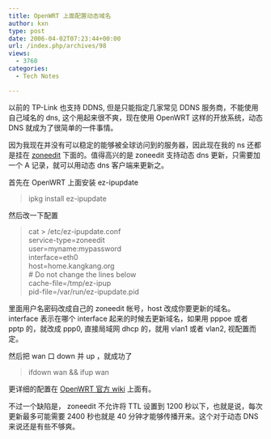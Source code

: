 ```yaml
---
title: OpenWRT 上面配置动态域名
author: kxn
type: post
date: 2006-04-02T07:23:44+00:00
url: /index.php/archives/98
views:
  - 3760
categories:
  - Tech Notes

---
```

以前的 TP-Link 也支持 DDNS, 但是只能指定几家常见 DDNS 服务商，不能使用自己域名的 dns, 这个用起来很不爽，现在使用 OpenWRT 这样的开放系统，动态 DNS 就成为了很简单的一件事情。

因为我现在并没有可以稳定的能够被全球访问到的服务器，因此现在我的 ns 还都是挂在 [zoneedit][1] 下面的。值得高兴的是 zoneedit 支持动态 dns 更新，只需要加一个 A 记录，就可以用动态 dns 客户端来更新之。

首先在 OpenWRT 上面安装 ez-ipupdate

> ipkg install ez-ipupdate

然后改一下配置

> cat > /etc/ez-ipupdate.conf  
> service-type=zoneedit  
> user=myname:mypassword  
> interface=eth0  
> host=home.kangkang.org  
> \# Do not change the lines below  
> cache-file=/tmp/ez-ipup  
> pid-file=/var/run/ez-ipupdate.pid 

里面用户名密码改成自己的 zoneedit 帐号，host 改成你要更新的域名。 interface 表示在哪个 interface 起来的时候去更新域名，如果用 pppoe 或者 pptp 的，就改成 ppp0, 直接局域网 dhcp 的，就用 vlan1 或者 vlan2, 视配置而定。

然后把 wan 口 down 并 up ，就成功了

> ifdown wan && ifup wan

更详细的配置在 [OpenWRT 官方 wiki][2] 上面有。 

不过一个缺陷是， zoneedit 不允许将 TTL 设置到 1200 秒以下，也就是说，每次更新最多可能需要 2400 秒也就是 40 分钟才能够传播开来。这个对于动态 DNS 来说还是有些不够爽。

 [1]: http://www.zoneedit.com
 [2]: http://wiki.openwrt.org/DDNSHowTo